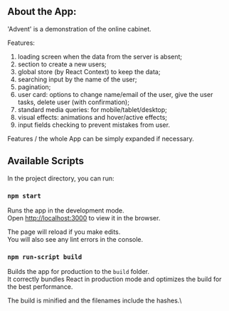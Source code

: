 ## About the App:
'Advent' is a demonstration of the online cabinet.

Features: 
1) loading screen when the data from the server is absent;
2) section to create a new users;
3) global store (by React Context) to keep the data;
4) searching input by the name of the user;
5) pagination;
6) user card: options to change name/email of the user, give the user tasks, delete user (with confirmation);
7) standard media queries: for mobile/tablet/desktop;
8) visual effects: animations and hover/active effects;
9) input fields checking to prevent mistakes from user.

Features / the whole App can be simply expanded if necessary.

## Available Scripts
In the project directory, you can run:

### `npm start`

Runs the app in the development mode.\
Open [http://localhost:3000](http://localhost:3000) to view it in the browser.

The page will reload if you make edits.\
You will also see any lint errors in the console.

### `npm run-script build`

Builds the app for production to the `build` folder.\
It correctly bundles React in production mode and optimizes the build for the best performance.

The build is minified and the filenames include the hashes.\

